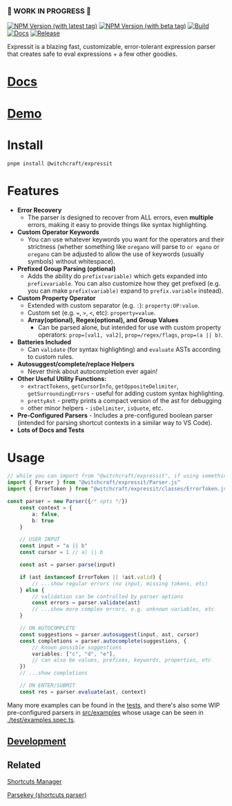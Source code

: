 ### 🚧 WORK IN PROGRESS 🚧
[![NPM Version (with latest tag)](https://img.shields.io/npm/v/%40witchcraft%2Fexpressit/latest)](https://www.npmjs.com/package/@witchcraft/expressit/v/latest)
[![NPM Version (with beta tag)](https://img.shields.io/npm/v/%40witchcraft%2Fexpressit/beta)](https://www.npmjs.com/package/@witchcraft/expressit/v/beta)
[![Build](https://github.com/witchcraftjs/expressit/actions/workflows/build.yml/badge.svg)](https://github.com/witchcraftjs/expressit/actions/workflows/build.yml)
[![Docs](https://github.com/witchcraftjs/expressit/workflows/Docs/badge.svg)](https://github.com/witchcraftjs/expressit/actions/workflows/docs.yml)
[![Release](https://github.com/witchcraftjs/expressit/actions/workflows/release.yml/badge.svg)](https://github.com/witchcraftjs/expressit/actions/workflows/release.yml)

Expressit is a blazing fast, customizable, error-tolerant expression parser that creates safe to eval expressions + a few other goodies.

# [Docs](https://witchcraftjs.github.io/expressit)
# [Demo](https://witchcraftjs.github.io/expressit/demo)
# Install

```
pnpm install @witchcraft/expressit
```

# Features
- **Error Recovery**
	- The parser is designed to recover from ALL errors, even **multiple** errors, making it easy to provide things like syntax highlighting.
- **Custom Operator Keywords**
	- You can use whatever keywords you want for the operators and their strictness (whether something like `oregano` will parse to `or egano` or `oregano` can be adjusted to allow the use of keywords (usually symbols) without whitespace).
- **Prefixed Group Parsing (optional)**
	- Adds the ability do `prefix(variable)` which gets expanded into `prefixvariable`. You can also customize how they get prefixed (e.g. you can make `prefix(variable)` expand to `prefix.variable` instead).
- **Custom Property Operator**
	- Extended with custom separator (e.g. `:`): `property:OP:value`.
	- Custom set (e.g. `=`, `>`, `<`, etc): `property=value`.
	- **Array(optional), Regex(optional), and Group Values**
		- Can be parsed alone, but intended for use with custom property operators: `prop=[val1, val2]`, `prop=/regex/flags`, `prop=(a || b)`.
- **Batteries Included**
	- Can `validate` (for syntax highlighting) and `evaluate` ASTs according to custom rules.
- **Autosuggest/complete/replace Helpers**
	- Never think about autocompletion ever again!
- **Other Useful Utility Functions:**
	- `extractTokens`, `getCursorInfo`, `getOppositeDelimiter`, `getSurroundingErrors` - useful for adding custom syntax highlighting.
	- `prettyAst` - pretty prints a compact version of the ast for debugging
	- other minor helpers - `isDelimiter`, `isQuote`, etc.
- **Pre-Configured Parsers** - Includes a pre-configured boolean parser (intended for parsing shortcut contexts in a similar way to VS Code).
- **Lots of Docs and Tests**

# Usage

```ts
// while you can import from "@witchcraft/expressit", if using something like vite, it's recommended you do not use barrel imports.
import { Parser } from "@witchcraft/expressit/Parser.js"
import { ErrorToken } from "@witchcraft/expressit/classes/ErrorToken.js"

const parser = new Parser({/* opts */})
	const context = {
		a: false,
		b: true
	}

	// USER INPUT
	const input = "a || b"
	const cursor = 1 // a| || b

	const ast = parser.parse(input)

	if (ast instanceof ErrorToken || !ast.valid) {
		// ...show regular errors (no input, missing tokens, etc)
	} else {
		// validation can be controlled by parser options
		const errors = parser.validate(ast)
		// ...show more complex errors, e.g. unknown variables, etc
	}

	// ON AUTOCOMPLETE
	const suggestions = parser.autosuggest(input, ast, cursor)
	const completions = parser.autocomplete(suggestions, {
		// known possible suggestions
		variables: ["c", "d", "e"],
		// can also be values, prefixes, keywords, properties, etc
	})
	// ...show completions

	// ON ENTER/SUBMIT
	const res = parser.evaluate(ast, context)
```
Many more examples can be found in the [tests](https://github.com/witchcraftjs/expressit/blob/master/tests), and there's also some WIP pre-configured parsers in [src/examples](https://github.com/witchcraftjs/expressit/blob/master/src/examples/) whose usage can be seen in [./test/examples.spec.ts](https://github.com/witchcraftjs/expressit/blob/master/test/examples.spec.ts).

## [Development](./docs-src/DEVELOPMENT.md)

## Related

[Shortcuts Manager](https://github.com/alanscodelog/shortcuts-manager)

[Parsekey (shortcuts parser)](https://github.com/alanscodelog/parsekey)
